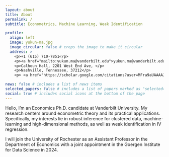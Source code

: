 ```yaml
---
layout: about
title: About
permalink: /
subtitle: Econometrics, Machine Learning, Weak Identification

profile:
  align: left
  image: yukun-ma.jpg
  image_circular: false # crops the image to make it circular
  address: >
    <p>+1 (615) 710-7851</p>
    <p><a href="mailto:yukun.ma@vanderbilt.edu">yukun.ma@vanderbilt.edu</a></p>
    <p>Calhoun Hall, 2201 West End Ave, </p>
    <p>Nashville, Tennessee, 37212</p>
    <p> <a href="https://scholar.google.com/citations?user=MFra9aUAAAAJ">  Google Scholar</a></p>

news: false # includes a list of news items
selected_papers: false # includes a list of papers marked as "selected={true}"
social: true # includes social icons at the bottom of the page
---
```


Hello, I’m an Economics Ph.D. candidate at Vanderbilt University. My research centers around econometric theory and its practical applications. Specifically, my interests lie in robust inference for clustered data, machine-learning and high-dimensional methods, as well as weak identification in IV regression.

<!-- My [job market paper](https://www.yukunma.com/jmp/), entitled “Identification-Robust Inference for the LATE with High-Dimensional Covariates,” received the Best Student Paper Award at the 2023 Midwest Econometrics Group (MEG) Conference.

Thank you for taking the time to learn more about me and my research interests. Please feel free to contact me for R codes or any other questions about my projects. -->

I will join the University of Rochester as an Assistant Professor in the Department of Economics with a joint appointment in the Goergen Institute for Data Science in 2024.
